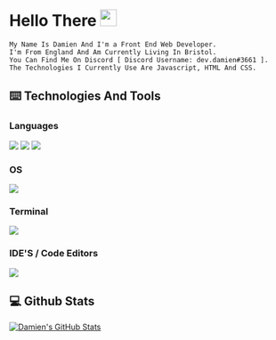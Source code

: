 # Hello There  <img src="https://raw.githubusercontent.com/MartinHeinz/MartinHeinz/master/wave.gif" width="30px">

 ```console
My Name Is Damien And I'm a Front End Web Developer. 
I'm From England And Am Currently Living In Bristol. 
You Can Find Me On Discord [ Discord Username: dev.damien#3661 ].
The Technologies I Currently Use Are Javascript, HTML And CSS.
```

## ⌨️ Technologies And Tools
### Languages
![](https://img.shields.io/badge/Code-JavaScript-informational?style=flat&logo=javascript&logoColor=white&color=2bbc8a)
![](https://img.shields.io/badge/Code-HTML-informational?style=flat&logo=html5&logoColor=white&color=2bbc8a)
![](https://img.shields.io/badge/Code-CSS-informational?style=flat&logo=css3&logoColor=white&color=2bbc8a)

### OS
![](https://img.shields.io/badge/OS-Linux-informational?style=flat&logo=windows&logoColor=white&color=2bbc8a)
### Terminal
![](https://img.shields.io/badge/Terminal-Powershell-informational?style=flat&logo=windowsterminal&logoColor=white&color=2bbc8a)
### IDE'S / Code Editors
![](https://img.shields.io/badge/IDE-VS%20Code-informational?style=flat&logo=webstorm&logoColor=white&color=2bbc8a)

## 💻 Github Stats
<a href="">
  <img align="center" src="https://github-readme-stats.vercel.app/api?username=devdamien92&show_icons=true&theme=highcontrast")
" alt="Damien's GitHub Stats" />
</a>
